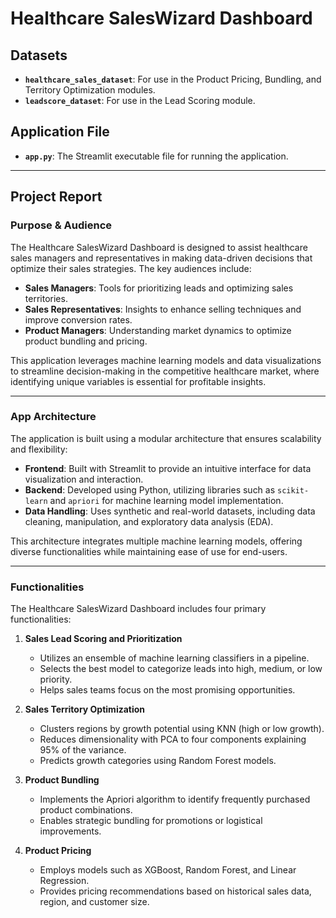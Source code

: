 # Healthcare SalesWizard Dashboard

## Datasets
- **`healthcare_sales_dataset`**: For use in the Product Pricing, Bundling, and Territory Optimization modules.
- **`leadscore_dataset`**: For use in the Lead Scoring module.

## Application File
- **`app.py`**: The Streamlit executable file for running the application.

---

## Project Report

### Purpose & Audience
The Healthcare SalesWizard Dashboard is designed to assist healthcare sales managers and representatives in making data-driven decisions that optimize their sales strategies. The key audiences include:

- **Sales Managers**: Tools for prioritizing leads and optimizing sales territories.
- **Sales Representatives**: Insights to enhance selling techniques and improve conversion rates.
- **Product Managers**: Understanding market dynamics to optimize product bundling and pricing.

This application leverages machine learning models and data visualizations to streamline decision-making in the competitive healthcare market, where identifying unique variables is essential for profitable insights.

---

### App Architecture
The application is built using a modular architecture that ensures scalability and flexibility:

- **Frontend**: Built with Streamlit to provide an intuitive interface for data visualization and interaction.
- **Backend**: Developed using Python, utilizing libraries such as `scikit-learn` and `apriori` for machine learning model implementation.
- **Data Handling**: Uses synthetic and real-world datasets, including data cleaning, manipulation, and exploratory data analysis (EDA).

This architecture integrates multiple machine learning models, offering diverse functionalities while maintaining ease of use for end-users.

---

### Functionalities
The Healthcare SalesWizard Dashboard includes four primary functionalities:

1. **Sales Lead Scoring and Prioritization**
   - Utilizes an ensemble of machine learning classifiers in a pipeline.
   - Selects the best model to categorize leads into high, medium, or low priority.
   - Helps sales teams focus on the most promising opportunities.

2. **Sales Territory Optimization**
   - Clusters regions by growth potential using KNN (high or low growth).
   - Reduces dimensionality with PCA to four components explaining 95% of the variance.
   - Predicts growth categories using Random Forest models.

3. **Product Bundling**
   - Implements the Apriori algorithm to identify frequently purchased product combinations.
   - Enables strategic bundling for promotions or logistical improvements.

4. **Product Pricing**
   - Employs models such as XGBoost, Random Forest, and Linear Regression.
   - Provides pricing recommendations based on historical sales data, region, and customer size.
